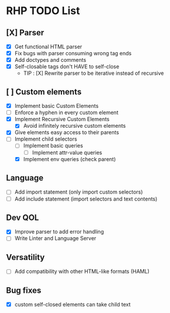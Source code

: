 # RHP TODO List

## [X] Parser
- [X] Get functional HTML parser
- [X] Fix bugs with parser consuming wrong tag ends
- [X] Add doctypes and comments
- [X] Self-closable tags don't HAVE to self-close
  - TIP : [X] Rewrite parser to be iterative instead of recursive

## [ ] Custom elements
- [X] Implement basic Custom Elements
- [ ] Enforce a hyphen in every custom element
- [X] Implement Recursive Custom Elements
  - [X] Avoid infinitely recursive custom elements
- [X] Give elements easy access to their parents
- [ ] Implement child selectors
  - [ ] Implement basic queries
    - [ ] Implement attr-value queries
  - [X] Implement env queries (check parent)

## Language
- [ ] Add import statement (only import custom selectors)
- [ ] Add include statement (import selectors and text contents)
  
## Dev QOL
- [X] Improve parser to add error handling
- [ ] Write Linter and Language Server
  
## Versatility
- [ ] Add compatibility with other HTML-like formats (HAML)


## Bug fixes

- [X] custom self-closed elements can take child text
